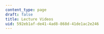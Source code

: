 ```yaml
---
content_type: page
draft: false
title: Lecture Videos
uid: 592eb1af-de41-4ad8-868d-41de1ac2e246
---
```

